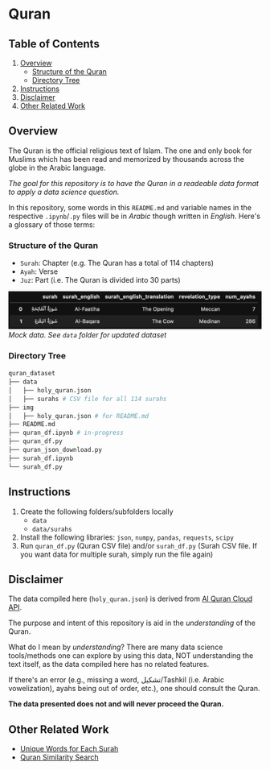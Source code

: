 # Quran

## Table of Contents
1. [Overview](#overview)
   - [Structure of the Quran](#structure)
   - [Directory Tree](#directory)
2. [Instructions](#instructions)
3. [Disclaimer](#disclaimer)
4. [Other Related Work](#related_work)

<a id='overview'></a>
## Overview
The Quran is the official religious text of Islam. The one and only book for Muslims which has been read and memorized by thousands across the globe in the Arabic language. 

*The goal for this repository is to have the Quran in a readeable data format to apply a data science question.*

In this repository, some words in this ```README.md``` and variable names in the respective ```.ipynb```/```.py``` files will be in *Arabic* though written in *English*. Here's a glossary of those terms:

<a id='structure'></a>
### Structure of the Quran
- ```Surah```: Chapter (e.g. The Quran has a total of 114 chapters)
- ```Ayah```: Verse
- ```Juz```: Part (i.e. The Quran is divided into 30 parts)

![Image](img/quran_data_ch_1-2.png)
*Mock data. See ```data``` folder for updated dataset*

<a id='directory'></a>
### Directory Tree
```bash
quran_dataset
├── data
│   ├── holy_quran.json 
│   ├── surahs # CSV file for all 114 surahs
├── img
│   ├── holy_quran.json # for README.md
├── README.md
├── quran_df.ipynb # in-progress
├── quran_df.py
├── quran_json_download.py 
├── surah_df.ipynb
└── surah_df.py 
```

<a id='instructions'></a>
## Instructions
1. Create the following folders/subfolders locally
   - ```data```
   - ```data/surahs```
1. Install the following libraries: ```json```, ```numpy```, ```pandas```, ```requests```, ```scipy```
1. Run ```quran_df.py``` (Quran CSV file) and/or ```surah_df.py``` (Surah CSV file. If you want data for multiple surah, simply run the file again)

<a id='disclaimer'></a>
## Disclaimer
The data compiled here (```holy_quran.json```) is derived from [Al Quran Cloud API](https://alquran.cloud/api). 

The purpose and intent of this repository is aid in the *understanding* of the Quran. 

What do I mean by *understanding*? There are many data science tools/methods one can explore by using this data, NOT understanding the text itself, as the data compiled here has no related features. 

If there's an error (e.g., missing a word, تشكيل/Tashkil (i.e. Arabic vowelization), ayahs being out of order, etc.), one should consult the Quran. 

**The data presented does not and will never proceed the Quran.**

<a id='related_work'></a>
## Other Related Work
- [Unique Words for Each Surah](https://github.com/mmayet/quran_sandbox)
- [Quran Similarity Search](https://github.com/jawadshuaib/quran-similarity-search)
